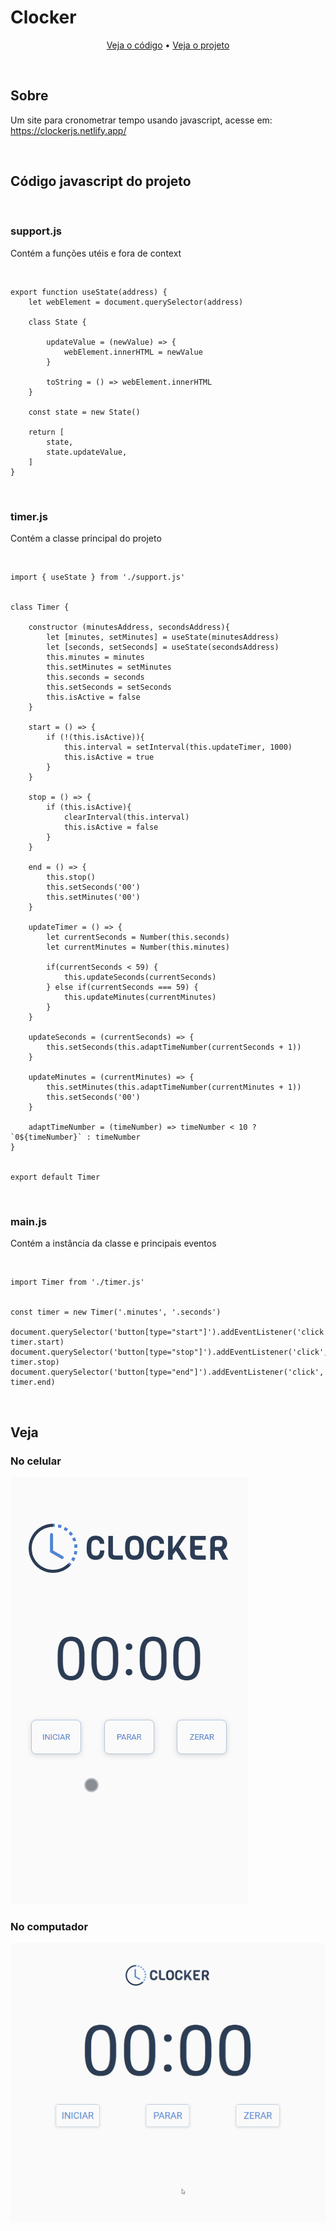 <h1>Clocker</h1>

<p align="center">
<a href="#code">Veja o código</a> • 
<a href="#show">Veja o projeto</a>
</p>

<br>
<h2>Sobre</h2>
<p>Um site para cronometrar tempo usando javascript, acesse em: <a href="https://clockerjs.netlify.app/">https://clockerjs.netlify.app/</a></p>

<br>
<h2 id="code">Código javascript do projeto</h2>
<br>
<h3>support.js</h3>
<p>Contém a funções utéis e fora de context</p>

<br>

```
export function useState(address) {
    let webElement = document.querySelector(address)

    class State {

        updateValue = (newValue) => {
            webElement.innerHTML = newValue
        }
        
        toString = () => webElement.innerHTML
    }

    const state = new State()

    return [
        state, 
        state.updateValue,
    ]
}
```

<br>

<h3>timer.js</h3>
<p>Contém a classe principal do projeto</p>

<br>

```
import { useState } from './support.js'


class Timer {

    constructor (minutesAddress, secondsAddress){
        let [minutes, setMinutes] = useState(minutesAddress)
        let [seconds, setSeconds] = useState(secondsAddress)
        this.minutes = minutes
        this.setMinutes = setMinutes
        this.seconds = seconds
        this.setSeconds = setSeconds
        this.isActive = false
    }

    start = () => {
        if (!(this.isActive)){
            this.interval = setInterval(this.updateTimer, 1000)
            this.isActive = true
        }
    }

    stop = () => {
        if (this.isActive){
            clearInterval(this.interval)
            this.isActive = false
        }
    }

    end = () => {
        this.stop()
        this.setSeconds('00')
        this.setMinutes('00')
    }

    updateTimer = () => {
        let currentSeconds = Number(this.seconds)
        let currentMinutes = Number(this.minutes)

        if(currentSeconds < 59) {
            this.updateSeconds(currentSeconds)
        } else if(currentSeconds === 59) {
            this.updateMinutes(currentMinutes)
        }
    }

    updateSeconds = (currentSeconds) => {
        this.setSeconds(this.adaptTimeNumber(currentSeconds + 1))
    }

    updateMinutes = (currentMinutes) => {
        this.setMinutes(this.adaptTimeNumber(currentMinutes + 1))
        this.setSeconds('00')
    }

    adaptTimeNumber = (timeNumber) => timeNumber < 10 ? `0${timeNumber}` : timeNumber
}


export default Timer
```

<br>

<h3>main.js</h3>
<p>Contém a instância da classe e principais eventos</p>

<br>

```
import Timer from './timer.js'


const timer = new Timer('.minutes', '.seconds')

document.querySelector('button[type="start"]').addEventListener('click', timer.start)
document.querySelector('button[type="stop"]').addEventListener('click', timer.stop)
document.querySelector('button[type="end"]').addEventListener('click', timer.end)
```

<br>

<h2 id="show">Veja</h2>

<h3>No celular</h3>

<kbd><img src="./readme/mobile.gif" alt="project-image" style="max-width: 100%;"></kbd>

<h3>No computador</h3>

<kbd><img src="./readme/pc.gif" alt="project-image" style="max-width: 100%;"></kbd>